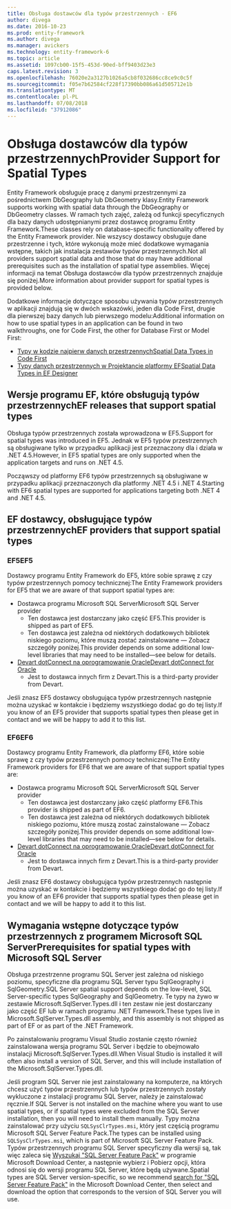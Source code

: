 ```yaml
---
title: Obsługa dostawców dla typów przestrzennych - EF6
author: divega
ms.date: 2016-10-23
ms.prod: entity-framework
ms.author: divega
ms.manager: avickers
ms.technology: entity-framework-6
ms.topic: article
ms.assetid: 1097cb00-15f5-453d-90ed-bff9403d23e3
caps.latest.revision: 3
ms.openlocfilehash: 76020e2a3127b1026a5cb8f032686cc8ce9c0c5f
ms.sourcegitcommit: f05e7b62584cf228f17390bb086a61d505712e1b
ms.translationtype: MT
ms.contentlocale: pl-PL
ms.lasthandoff: 07/08/2018
ms.locfileid: "37912086"
---
```

# <a name="provider-support-for-spatial-types"></a><span data-ttu-id="fa322-102">Obsługa dostawców dla typów przestrzennych</span><span class="sxs-lookup"><span data-stu-id="fa322-102">Provider Support for Spatial Types</span></span>
<span data-ttu-id="fa322-103">Entity Framework obsługuje pracę z danymi przestrzennymi za pośrednictwem DbGeography lub DbGeometry klasy.</span><span class="sxs-lookup"><span data-stu-id="fa322-103">Entity Framework supports working with spatial data through the DbGeography or DbGeometry classes.</span></span> <span data-ttu-id="fa322-104">W ramach tych zajęć, zależą od funkcji specyficznych dla bazy danych udostępnianymi przez dostawcę programu Entity Framework.</span><span class="sxs-lookup"><span data-stu-id="fa322-104">These classes rely on database-specific functionality offered by the Entity Framework provider.</span></span> <span data-ttu-id="fa322-105">Nie wszyscy dostawcy obsługuje dane przestrzenne i tych, które wykonują może mieć dodatkowe wymagania wstępne, takich jak instalacja zestawów typów przestrzennych.</span><span class="sxs-lookup"><span data-stu-id="fa322-105">Not all providers support spatial data and those that do may have additional prerequisites such as the installation of spatial type assemblies.</span></span> <span data-ttu-id="fa322-106">Więcej informacji na temat Obsługa dostawców dla typów przestrzennych znajduje się poniżej.</span><span class="sxs-lookup"><span data-stu-id="fa322-106">More information about provider support for spatial types is provided below.</span></span>  

<span data-ttu-id="fa322-107">Dodatkowe informacje dotyczące sposobu używania typów przestrzennych w aplikacji znajdują się w dwóch wskazówki, jeden dla Code First, drugie dla pierwszej bazy danych lub pierwszego modelu:</span><span class="sxs-lookup"><span data-stu-id="fa322-107">Additional information on how to use spatial types in an application can be found in two walkthroughs, one for Code First, the other for Database First or Model First:</span></span>  

- [<span data-ttu-id="fa322-108">Typy w kodzie najpierw danych przestrzennych</span><span class="sxs-lookup"><span data-stu-id="fa322-108">Spatial Data Types in Code First</span></span>](~/ef6/modeling/code-first/data-types/spatial.md)  
- [<span data-ttu-id="fa322-109">Typy danych przestrzennych w Projektancie platformy EF</span><span class="sxs-lookup"><span data-stu-id="fa322-109">Spatial Data Types in EF Designer</span></span>](~/ef6/modeling/designer/data-types/spatial.md)  

## <a name="ef-releases-that-support-spatial-types"></a><span data-ttu-id="fa322-110">Wersje programu EF, które obsługują typów przestrzennych</span><span class="sxs-lookup"><span data-stu-id="fa322-110">EF releases that support spatial types</span></span>  

<span data-ttu-id="fa322-111">Obsługa typów przestrzennych została wprowadzona w EF5.</span><span class="sxs-lookup"><span data-stu-id="fa322-111">Support for spatial types was introduced in EF5.</span></span> <span data-ttu-id="fa322-112">Jednak w EF5 typów przestrzennych są obsługiwane tylko w przypadku aplikacji jest przeznaczony dla i działa w .NET 4.5.</span><span class="sxs-lookup"><span data-stu-id="fa322-112">However, in EF5 spatial types are only supported when the application targets and runs on .NET 4.5.</span></span>  

<span data-ttu-id="fa322-113">Począwszy od platformy EF6 typów przestrzennych są obsługiwane w przypadku aplikacji przeznaczonych dla platformy .NET 4.5 i .NET 4.</span><span class="sxs-lookup"><span data-stu-id="fa322-113">Starting with EF6 spatial types are supported for applications targeting both .NET 4 and .NET 4.5.</span></span>  

## <a name="ef-providers-that-support-spatial-types"></a><span data-ttu-id="fa322-114">EF dostawcy, obsługujące typów przestrzennych</span><span class="sxs-lookup"><span data-stu-id="fa322-114">EF providers that support spatial types</span></span>  

### <a name="ef5"></a><span data-ttu-id="fa322-115">EF5</span><span class="sxs-lookup"><span data-stu-id="fa322-115">EF5</span></span>  

<span data-ttu-id="fa322-116">Dostawcy programu Entity Framework do EF5, które sobie sprawę z czy typów przestrzennych pomocy technicznej:</span><span class="sxs-lookup"><span data-stu-id="fa322-116">The Entity Framework providers for EF5 that we are aware of that support spatial types are:</span></span>  

- <span data-ttu-id="fa322-117">Dostawca programu Microsoft SQL Server</span><span class="sxs-lookup"><span data-stu-id="fa322-117">Microsoft SQL Server provider</span></span>  
    - <span data-ttu-id="fa322-118">Ten dostawca jest dostarczany jako część EF5.</span><span class="sxs-lookup"><span data-stu-id="fa322-118">This provider is shipped as part of EF5.</span></span>  
    - <span data-ttu-id="fa322-119">Ten dostawca jest zależna od niektórych dodatkowych bibliotek niskiego poziomu, które muszą zostać zainstalowane — Zobacz szczegóły poniżej.</span><span class="sxs-lookup"><span data-stu-id="fa322-119">This provider depends on some additional low-level libraries that may need to be installed—see below for details.</span></span>  
- [<span data-ttu-id="fa322-120">Devart dotConnect na oprogramowanie Oracle</span><span class="sxs-lookup"><span data-stu-id="fa322-120">Devart dotConnect for Oracle</span></span>](http://www.devart.com/dotconnect/oracle/)  
    - <span data-ttu-id="fa322-121">Jest to dostawca innych firm z Devart.</span><span class="sxs-lookup"><span data-stu-id="fa322-121">This is a third-party provider from Devart.</span></span>  

<span data-ttu-id="fa322-122">Jeśli znasz EF5 dostawcy obsługująca typów przestrzennych następnie można uzyskać w kontakcie i będziemy wszystkiego dodać go do tej listy.</span><span class="sxs-lookup"><span data-stu-id="fa322-122">If you know of an EF5 provider that supports spatial types then please get in contact and we will be happy to add it to this list.</span></span>  

### <a name="ef6"></a><span data-ttu-id="fa322-123">EF6</span><span class="sxs-lookup"><span data-stu-id="fa322-123">EF6</span></span>  

<span data-ttu-id="fa322-124">Dostawcy programu Entity Framework, dla platformy EF6, które sobie sprawę z czy typów przestrzennych pomocy technicznej:</span><span class="sxs-lookup"><span data-stu-id="fa322-124">The Entity Framework providers for EF6 that we are aware of that support spatial types are:</span></span>  

- <span data-ttu-id="fa322-125">Dostawca programu Microsoft SQL Server</span><span class="sxs-lookup"><span data-stu-id="fa322-125">Microsoft SQL Server provider</span></span>  
    - <span data-ttu-id="fa322-126">Ten dostawca jest dostarczany jako część platformy EF6.</span><span class="sxs-lookup"><span data-stu-id="fa322-126">This provider is shipped as part of EF6.</span></span>  
    - <span data-ttu-id="fa322-127">Ten dostawca jest zależna od niektórych dodatkowych bibliotek niskiego poziomu, które muszą zostać zainstalowane — Zobacz szczegóły poniżej.</span><span class="sxs-lookup"><span data-stu-id="fa322-127">This provider depends on some additional low-level libraries that may need to be installed—see below for details.</span></span>  
- [<span data-ttu-id="fa322-128">Devart dotConnect na oprogramowanie Oracle</span><span class="sxs-lookup"><span data-stu-id="fa322-128">Devart dotConnect for Oracle</span></span>](http://www.devart.com/dotconnect/oracle/)  
    - <span data-ttu-id="fa322-129">Jest to dostawca innych firm z Devart.</span><span class="sxs-lookup"><span data-stu-id="fa322-129">This is a third-party provider from Devart.</span></span>  

<span data-ttu-id="fa322-130">Jeśli znasz EF6 dostawcy obsługująca typów przestrzennych następnie można uzyskać w kontakcie i będziemy wszystkiego dodać go do tej listy.</span><span class="sxs-lookup"><span data-stu-id="fa322-130">If you know of an EF6 provider that supports spatial types then please get in contact and we will be happy to add it to this list.</span></span>  

## <a name="prerequisites-for-spatial-types-with-microsoft-sql-server"></a><span data-ttu-id="fa322-131">Wymagania wstępne dotyczące typów przestrzennych z programem Microsoft SQL Server</span><span class="sxs-lookup"><span data-stu-id="fa322-131">Prerequisites for spatial types with Microsoft SQL Server</span></span>  

<span data-ttu-id="fa322-132">Obsługa przestrzenne programu SQL Server jest zależna od niskiego poziomu, specyficzne dla programu SQL Server typu SqlGeography i SqlGeometry.</span><span class="sxs-lookup"><span data-stu-id="fa322-132">SQL Server spatial support depends on the low-level, SQL Server-specific types SqlGeography and SqlGeometry.</span></span> <span data-ttu-id="fa322-133">Te typy na żywo w zestawie Microsoft.SqlServer.Types.dll i ten zestaw nie jest dostarczany jako część EF lub w ramach programu .NET Framework.</span><span class="sxs-lookup"><span data-stu-id="fa322-133">These types live in Microsoft.SqlServer.Types.dll assembly, and this assembly is not shipped as part of EF or as part of the .NET Framework.</span></span>  

<span data-ttu-id="fa322-134">Po zainstalowaniu programu Visual Studio zostanie często również zainstalowana wersja programu SQL Server i będzie to obejmowało instalacji Microsoft.SqlServer.Types.dll.</span><span class="sxs-lookup"><span data-stu-id="fa322-134">When Visual Studio is installed it will often also install a version of SQL Server, and this will include installation of the Microsoft.SqlServer.Types.dll.</span></span>  

<span data-ttu-id="fa322-135">Jeśli program SQL Server nie jest zainstalowany na komputerze, na których chcesz użyć typów przestrzennych lub typów przestrzennych zostały wykluczone z instalacji programu SQL Server, należy je zainstalować ręcznie.</span><span class="sxs-lookup"><span data-stu-id="fa322-135">If SQL Server is not installed on the machine where you want to use spatial types, or if spatial types were excluded from the SQL Server installation, then you will need to install them manually.</span></span> <span data-ttu-id="fa322-136">Typy można zainstalować przy użyciu `SQLSysClrTypes.msi`, który jest częścią programu Microsoft SQL Server Feature Pack.</span><span class="sxs-lookup"><span data-stu-id="fa322-136">The types can be installed using `SQLSysClrTypes.msi`, which is part of Microsoft SQL Server Feature Pack.</span></span> <span data-ttu-id="fa322-137">Typów przestrzennych programu SQL Server specyficzny dla wersji są, tak więc zaleca się [Wyszukaj "SQL Server Feature Pack"](https://www.microsoft.com/en-us/search/result.aspx?q=sql+server+feature+pack) w programie Microsoft Download Center, a następnie wybierz i Pobierz opcji, która odnosi się do wersji programu SQL Server, które będą używane.</span><span class="sxs-lookup"><span data-stu-id="fa322-137">Spatial types are SQL Server version-specific, so we recommend [search for "SQL Server Feature Pack"](https://www.microsoft.com/en-us/search/result.aspx?q=sql+server+feature+pack) in the Microsoft Download Center, then select and download the option that corresponds to the version of SQL Server you will use.</span></span>
